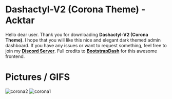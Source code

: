 # Dashactyl-V2 (Corona Theme)  - Acktar

Hello dear user. Thank you for downloading **Dashactyl-V2 (Corona Theme)**. I hope that you will like this nice and elegant dark themed admin dashboard.  If you have any issues or want to request something, feel free to join my **[Discord Server](https://discord.gg/McFr2jwNSE)**. Full credits to **[BootstrapDash](https://bootstrapdash.com)** for this awesome frontend.

# Pictures / GIFS
![corona2](https://user-images.githubusercontent.com/103925997/196521033-d58d2cb5-9933-4a9c-add3-a07c1a9ee0a8.png)
![corona1](https://user-images.githubusercontent.com/103925997/196520974-5ce93552-6cbe-498d-ad54-c040332c39e5.png)
